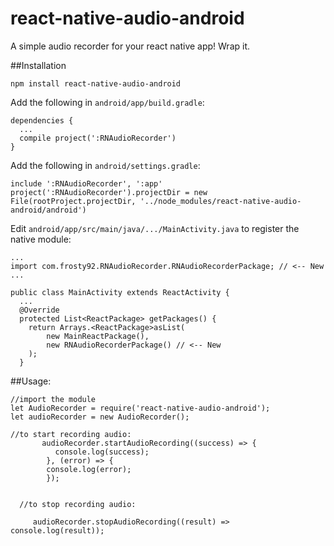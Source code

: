 # react-native-audio-android

A simple audio recorder for your react native app!  Wrap it.

##Installation

`npm install react-native-audio-android` 

Add the following in `android/app/build.gradle`:

```
dependencies {
  ...
  compile project(':RNAudioRecorder')
}

```

Add the following in `android/settings.gradle`: 
```
include ':RNAudioRecorder', ':app'
project(':RNAudioRecorder').projectDir = new File(rootProject.projectDir, '../node_modules/react-native-audio-android/android')

```

Edit `android/app/src/main/java/.../MainActivity.java` to register the native module:

```
...
import com.frosty92.RNAudioRecorder.RNAudioRecorderPackage; // <-- New
...

public class MainActivity extends ReactActivity {
  ...
  @Override
  protected List<ReactPackage> getPackages() {
    return Arrays.<ReactPackage>asList(
        new MainReactPackage(),
        new RNAudioRecorderPackage() // <-- New
    );
  }
```

##Usage: 

```
//import the module
let AudioRecorder = require('react-native-audio-android');
let audioRecorder = new AudioRecorder();

//to start recording audio:
       audioRecorder.startAudioRecording((success) => {
          console.log(success);
        }, (error) => {
        console.log(error);
        });
        
        
  //to stop recording audio: 
  
     audioRecorder.stopAudioRecording((result) => console.log(result));
        
        
        



